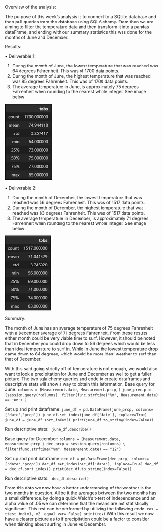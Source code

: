 Overview of the analysis:

The purpose of this week’s analysis is to connect to a SQLite database and then pull queries from the database using SQLAlchemy.  From then we are aiming to filter the temperature data and then transform it into a pandas dataFrame, and ending with our summary statistics this was done for the months of June and December.

Results:

•	Deliverable 1:
1.	During the month of June, the lowest temperature that was reached was 64 degrees Fahrenheit.  This was of 1700 data points.
2.	During the month of June, the highest temperature that was reached was 85 degrees Fahrenheit.  This was of 1700 data points.
3.	The average temperature in June, is approximately 75 degrees Fahrenheit when rounding to the nearest whole integer.
See image below

![This is an image](https://github.com/BMoreland20/Surfs_Up/blob/main/Resources/June%20Temps.png)


•	Deliverable 2:
1.	During the month of December, the lowest temperature that was reached was 56 degrees Fahrenheit.  This was of 1517 data points.
2.	During the month of December, the highest temperature that was reached was 83 degrees Fahrenheit.  This was of 1517 data points.
3.	The average temperature in December, is approximately 71 degrees Fahrenheit when rounding to the nearest whole integer.
See image below

![This is an image](https://github.com/BMoreland20/Surfs_Up/blob/main/Resources/December%20Temps.png)

Summary:

The month of June has an average temperature of 75 degrees Fahrenheit with a December average of 71 degrees Fahrenheit.  From these results either month could be very viable time to surf.  However, it should be noted that in December you could drop down to 56 degrees which would be less than ideal temperature to surf in.  While in June the lowest temperature drop came down to 64 degrees, which would be more ideal weather to surf than that of December.

With this said going strictly off of temperature is not enough, we would also want to look a precipitation for June and December as well to get a fuller picture.  The two sqlalchemy queries and code to create dataframes and descriptive stats will show a way to obtain this information.
Base query for June:
`columns = [Measurement.date, Measurement.prcp,]
june_precip = (session.query(*columns)
    .filter(func.strftime("%m", Measurement.date) == "06")
)`

Set up and print dataframe:
`june_df = pd.DataFrame(june_prcp, columns=['date','prcp'])
june_df.set_index(june_df['date'], inplace=True)
june_df = june_df.sort_index()
print(june_df.to_string(index=False))`

Run descriptive stats:
` june_df.describe()`


Base query for December:
` columns = [Measurement.date, Measurement.prcp,]
dec_prcp = session.query(*columns).\
    filter(func.strftime("%m", Measurement.date) == "12") `

Set up and print dataframe:
` dec_df = pd.DataFrame(dec_prcp, columns=['date','prcp'])
dec_df.set_index(dec_df['date'], inplace=True)
dec_df = dec_df.sort_index()
print(dec_df.to_string(index=False)) `

Run descriptive stats:
` dec_df.describe()`

From this data we now have a better understanding of the weather in the two months in question.  All be it the averages between the two months has a small difference, by doing a quick Welch’s t-test of independence and an alpha value of .05 we can determine that the means are not statistically significant.  This test can be performed by utilizing the following code.
` res = ttest_ind(v1, v2, equal_var= False)
print(res) `
With this result we now have a clearer picture as to if precipitation could be a factor to consider when thinking about surfing in June vs December.
